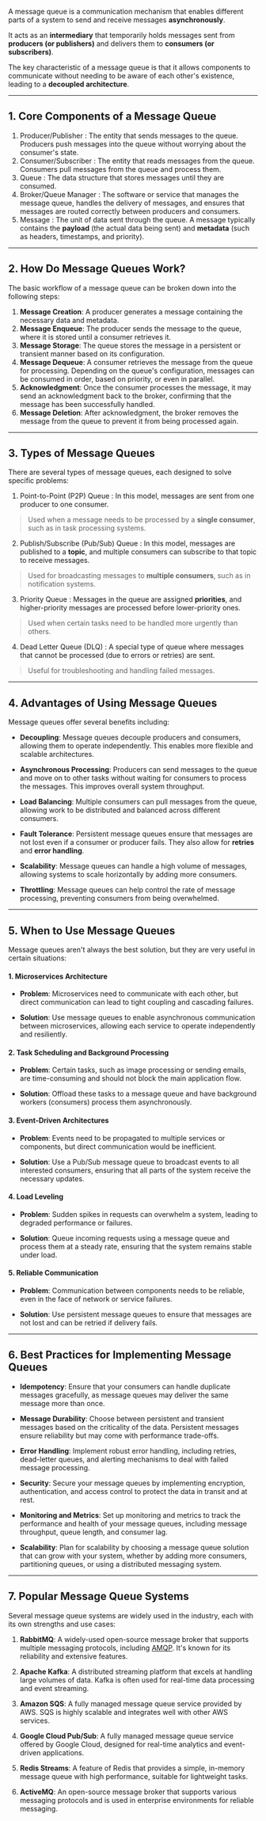A message queue is a communication mechanism that enables different parts of a system to send and receive messages **asynchronously**.

It acts as an **intermediary** that temporarily holds messages sent from **producers (or publishers)** and delivers them to **consumers (or subscribers)**.

The key characteristic of a message queue is that it allows components to communicate without needing to be aware of each other's existence, leading to a **decoupled architecture**.

---

## 1. Core Components of a Message Queue

1. Producer/Publisher : The entity that sends messages to the queue. Producers push messages into the queue without worrying about the consumer's state.
2. Consumer/Subscriber : The entity that reads messages from the queue. Consumers pull messages from the queue and process them.
3. Queue : The data structure that stores messages until they are consumed.
4. Broker/Queue Manager : The software or service that manages the message queue, handles the delivery of messages, and ensures that messages are routed correctly between producers and consumers.
5. Message : The unit of data sent through the queue. A message typically contains the **payload** (the actual data being sent) and **metadata** (such as headers, timestamps, and priority).

---

## 2. How Do Message Queues Work?
The basic workflow of a message queue can be broken down into the following steps:
1. **Message Creation**: A producer generates a message containing the necessary data and metadata.
2. **Message Enqueue**: The producer sends the message to the queue, where it is stored until a consumer retrieves it.
3. **Message Storage**: The queue stores the message in a persistent or transient manner based on its configuration.
4. **Message Dequeue**: A consumer retrieves the message from the queue for processing. Depending on the queue's configuration, messages can be consumed in order, based on priority, or even in parallel.
5. **Acknowledgment**: Once the consumer processes the message, it may send an acknowledgment back to the broker, confirming that the message has been successfully handled.
6. **Message Deletion**: After acknowledgment, the broker removes the message from the queue to prevent it from being processed again.
---

## 3. Types of Message Queues
There are several types of message queues, each designed to solve specific problems:

1. Point-to-Point (P2P) Queue : In this model, messages are sent from one producer to one consumer.
> Used when a message needs to be processed by a **single consumer**, such as in task processing systems.

2. Publish/Subscribe (Pub/Sub) Queue : In this model, messages are published to a **topic**, and multiple consumers can subscribe to that topic to receive messages.
> Used for broadcasting messages to **multiple consumers**, such as in notification systems.

3. Priority Queue : Messages in the queue are assigned **priorities**, and higher-priority messages are processed before lower-priority ones.
> Used when certain tasks need to be handled more urgently than others.

4. Dead Letter Queue (DLQ) : A special type of queue where messages that cannot be processed (due to errors or retries) are sent.
> Useful for troubleshooting and handling failed messages.

---

## **4.** Advantages of Using Message Queues

Message queues offer several benefits including:

- **Decoupling**: Message queues decouple producers and consumers, allowing them to operate independently. This enables more flexible and scalable architectures.
    
- **Asynchronous Processing**: Producers can send messages to the queue and move on to other tasks without waiting for consumers to process the messages. This improves overall system throughput.
    
- **Load Balancing**: Multiple consumers can pull messages from the queue, allowing work to be distributed and balanced across different consumers.
    
- **Fault Tolerance**: Persistent message queues ensure that messages are not lost even if a consumer or producer fails. They also allow for **retries** and **error handling**.
    
- **Scalability**: Message queues can handle a high volume of messages, allowing systems to scale horizontally by adding more consumers.
    
- **Throttling**: Message queues can help control the rate of message processing, preventing consumers from being overwhelmed.
    

---

## 5. When to Use Message Queues

Message queues aren't always the best solution, but they are very useful in certain situations:

#### **1. Microservices Architecture**

- **Problem**: Microservices need to communicate with each other, but direct communication can lead to tight coupling and cascading failures.
    
- **Solution**: Use message queues to enable asynchronous communication between microservices, allowing each service to operate independently and resiliently.
    

#### **2. Task Scheduling and Background Processing**

- **Problem**: Certain tasks, such as image processing or sending emails, are time-consuming and should not block the main application flow.
    
- **Solution**: Offload these tasks to a message queue and have background workers (consumers) process them asynchronously.
    

#### **3. Event-Driven Architectures**

- **Problem**: Events need to be propagated to multiple services or components, but direct communication would be inefficient.
    
- **Solution**: Use a Pub/Sub message queue to broadcast events to all interested consumers, ensuring that all parts of the system receive the necessary updates.
    

#### **4. Load Leveling**

- **Problem**: Sudden spikes in requests can overwhelm a system, leading to degraded performance or failures.
    
- **Solution**: Queue incoming requests using a message queue and process them at a steady rate, ensuring that the system remains stable under load.
    

#### **5. Reliable Communication**

- **Problem**: Communication between components needs to be reliable, even in the face of network or service failures.
    
- **Solution**: Use persistent message queues to ensure that messages are not lost and can be retried if delivery fails.
    

---

## 6. Best Practices for Implementing Message Queues

- **Idempotency**: Ensure that your consumers can handle duplicate messages gracefully, as message queues may deliver the same message more than once.
    
- **Message Durability**: Choose between persistent and transient messages based on the criticality of the data. Persistent messages ensure reliability but may come with performance trade-offs.
    
- **Error Handling**: Implement robust error handling, including retries, dead-letter queues, and alerting mechanisms to deal with failed message processing.
    
- **Security**: Secure your message queues by implementing encryption, authentication, and access control to protect the data in transit and at rest.
    
- **Monitoring and Metrics**: Set up monitoring and metrics to track the performance and health of your message queues, including message throughput, queue length, and consumer lag.
    
- **Scalability**: Plan for scalability by choosing a message queue solution that can grow with your system, whether by adding more consumers, partitioning queues, or using a distributed messaging system.
    

---

## 7. Popular Message Queue Systems

Several message queue systems are widely used in the industry, each with its own strengths and use cases:

1. **RabbitMQ**: A widely-used open-source message broker that supports multiple messaging protocols, including [AMQP](https://en.wikipedia.org/wiki/Advanced_Message_Queuing_Protocol). It's known for its reliability and extensive features.
    
2. **Apache Kafka**: A distributed streaming platform that excels at handling large volumes of data. Kafka is often used for real-time data processing and event streaming.
    
3. **Amazon SQS**: A fully managed message queue service provided by AWS. SQS is highly scalable and integrates well with other AWS services.
    
4. **Google Cloud Pub/Sub**: A fully managed message queue service offered by Google Cloud, designed for real-time analytics and event-driven applications.
    
5. **Redis Streams**: A feature of Redis that provides a simple, in-memory message queue with high performance, suitable for lightweight tasks.
    
6. **ActiveMQ**: An open-source message broker that supports various messaging protocols and is used in enterprise environments for reliable messaging.
